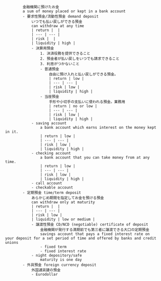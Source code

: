 
            金融機関に預けたお金
            a sum of money placed or kept in a bank account
            - 要求性預金/流動性預金 demand deposit
                いつでも払い戻しができる預金
                can withdraw at any time 
                | return |  |
                | --- | --- |
                | risk |  |
                | liquidity | high |
                - 決算用預金
                    1. 決済役務を提供できること
                    2. 預金者が払い戻しをいつでも請求できること
                    3. 利息がつかないこと
                    - 普通預金
                        自由に預け入れと払い戻しができる預金。
                        | return | low |
                        | --- | --- |
                        | risk | low |
                        | liquidity | high |
                    - 当座預金
                        手形や小切手の支払いに使われる預金。業務用
                        | return | no or low |
                        | --- | --- |
                        | risk | low |
                        | liquidity | high |
                - saving account
                    a bank account which earns interest on the money kept in it.
                    | return | low |
                    | --- | --- |
                    | risk | low |
                    | liquidity | high |
                - checking account
                    a bank account that you can take money from at any time.
                    | return | low |
                    | --- | --- |
                    | risk | low |
                    | liquidity | high |
                - call account
                - checkable account
            - 定期預金 time/term deposit
                あらかじめ期間を指定してお金を預ける預金
                can withdraw only at maturity
                | return |  |
                | --- | --- |
                | risk | low |
                | liquidity | low or medium |
                - 譲渡性預金 CD/NCD (negotiable) certificate of deposit
                    金融機関が発行する満期前でも第三者に譲渡できる大口の定期預金
                    savings account that pays a fixed interest rate on your deposit for a set period of time and offered by banks and credit unions
                    - fixed term
                    - fixed interest rate
                - night depository/safe
                    maturity is one day
            - 外貨預金 foreign currency deposit
                外国通貨建の預金
                - Eurodollar